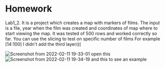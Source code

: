 # Homework
Lab1_2.
It is a project which creates a map with markers of films.
The input is a file, year when the film was created and coordinates of map where to start viewing the map.
It was tested of 500 rows and worked correctly so far.
You can use the slicing to test on specific number of films
For example [14:100]
I didn't add the third layer(((


![Screenshot from 2022-02-11 19-33-01](https://user-images.githubusercontent.com/96167317/153640672-4ed48598-a3e5-469c-8899-2610e0cf374b.png)
open this 
![Screenshot from 2022-02-11 19-34-19](https://user-images.githubusercontent.com/96167317/153640780-12b3ad4a-465b-4eda-8262-63d7e482841c.png)
and this to see an example
